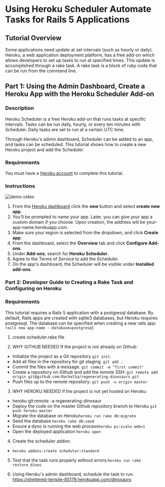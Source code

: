 # Using Heroku Scheduler Automate Tasks for Rails 5 Applications

## Tutorial Overview

Some applications need update at set intervals (such as hourly or daily). Heroku, a web application deployment platform, has a free add-on which allows developers to set up tasks to run at specified times. This update is accomplished through a rake task. A rake task is a block of ruby code that can be run from the command line.

<!-- This tutorial includes a demo Rails application with one resource, dinosaurs. Dinosaurs have the following attributes: species, health, happiness, and radiating_positivity. On a daily basis, the application needs to restore each dinosaur's health, happiness, and radiating_positivity to 100 in the database.   -->

## Part 1: Using the Admin Dashboard, Create a Heroku App with the Heroku Scheduler Add-on

### Description
Heroku Scheduler is a free Heroku add-on that runs tasks at specific intervals. Tasks can be run daily, hourly, or every ten minutes with Scheduler. Daily tasks are set to run at a certain UTC time.

Through Heroku's admin dashboard, Scheduler can be added to an app, and tasks can be scheduled. This tutorial shows how to create a new Heroku project and add the Scheduler. 

### Requirements

You must have a [Heroku account](https://www.heroku.com/home) to complete this tutorial.

### Instructions
![demo video](https://media.giphy.com/media/25NX0hzarFXVqIzEZU/giphy.gif)

1. From the [Heroku dashboard](https://dashboard.heroku.com/apps) click the **new** button and select **create new app**.
2. You'll be prompted to name your app. Later, you can give your app a custom domain if you choose. Upon creation, the address will be your-app-name.herokuapp.com.
3. Make sure your region is selected from the dropdown, and click **Create app**.
4. From the dashboard, select the **Overview** tab and click **Configure Add-ons**.
5. Under **Add-ons**, search for **Heroku Scheduler**.
6. Agree to the Terms of Service to add the Scheduler.
7. On the app's dashboard, the Scheduler will be visible under **Installed add-ons**.


### Part 2: Developer Guide to Creating a Rake Task and Configuring on Heroku

### Requirements

This tutorial requires a Rails 5 application with a postgresql database. By default, Rails apps are created with sqlite3 databases, but Heroku requires postgresql. The database can be specified when creating a new rails app: ```rails new app-name --database=postgresql```

<!-- 3. Generate a dinosaur resource.```rails generate scaffold Dinosaur species:string health:integer happiness:integer radiating_positivity:integer```

4. Run the database migration. ```rake db:migrate```

5. Create new dinosaurs to seed the database in `/db/seeds.rb` and run ```rake db:seed```

6. render json for all dinosaurs

7. ```rails s``` -->

1. create scheduler.rake file

2. WHY GITHUB NEEDED
If the project is not already on Github:
 - Initialize the project as a Git repository ```git init```.
 - Add all files in the repository for git staging. ```git add .```
 - Commit the files with a message. ```git commit -m "first commit"```
 - Create a repository on Github and add the remote SSH: ```git remote add origin git@github.com:RachelSa/regenerating-dinosaurs.git```
 - Push files up to the remote repository: ```git push -u origin master```

3. WHY HEROKU NEEDED
If the project is not yet hosted on Heroku:
  - heroku git:remote -a regenerating-dinosaur
  - Deploy the code on the master Github repository branch to Heroku ```git push heroku master```
  - Migrate the database on Heroku```heroku run rake db:migrate```
  - Seed the database ```heroku rake db:seed```
  - Ensure a dyno is running the web process```heroku ps:scale web=1```
  - Open the deployed application ```heroku open```  

4. Create the scheduler addon:
  - ```heroku addons:create scheduler:standard```

5. Test that the task runs properly without errors.```heroku run rake restore_dinos```

6. Using Heroku's admin dashboard, schedule the task to run.
https://sheltered-temple-85179.herokuapp.com/dinosaurs
